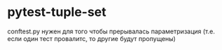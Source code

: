 # pytest-tuple-set
conftest.py нужен для того чтобы прерывалась параметризация (т.е. если один тест провалитс, то другие будут пропущены)
